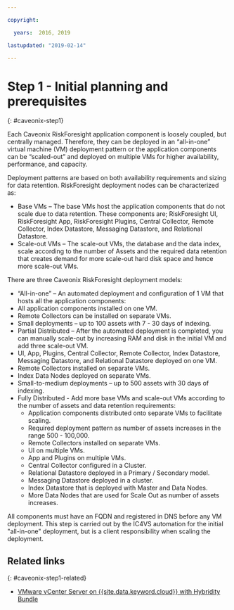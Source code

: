 ```yaml
---

copyright:

  years:  2016, 2019

lastupdated: "2019-02-14"

---
```


# Step 1 - Initial planning and prerequisites
{: #caveonix-step1}

Each Caveonix RiskForesight application component is loosely coupled, but centrally managed. Therefore, they can be deployed in an “all-in-one” virtual machine (VM) deployment pattern or the application components can be “scaled-out” and deployed on multiple VMs for higher availability,  performance, and capacity.

Deployment patterns are based on both availability requirements and sizing for data retention. RiskForesight deployment nodes can be characterized as:

-	Base VMs – The base VMs host the application components that do not scale due to data retention. These components are; RiskForesight UI, RiskForesight App, RiskForesight Plugins, Central Collector, Remote Collector, Index Datastore, Messaging Datastore, and Relational Datastore.
-	Scale-out VMs – The scale-out VMs, the database and the data index, scale according to the number of Assets and the required data retention that creates demand for more scale-out hard disk space and hence more scale-out VMs.

There are three Caveonix RiskForesight deployment models:

-	“All-in-one” – An automated deployment and configuration of 1 VM that hosts all the application components:
  - All application components installed on one VM.
  - Remote Collectors can be installed on separate VMs.
  - Small deployments – up to 100 assets with 7 - 30 days of indexing.
-	Partial Distributed – After the automated deployment is completed, you can manually scale-out by increasing RAM and disk in the initial VM and add three scale-out VM.
  - UI, App, Plugins, Central Collector, Remote Collector, Index Datastore, Messaging Datastore, and Relational Datastore deployed on one VM.
  - Remote Collectors installed on separate VMs.
  -	Index Data Nodes deployed on separate VMs.
  -	Small-to-medium deployments – up to 500 assets with 30 days of indexing.
- Fully Distributed - Add more base VMs and scale-out VMs according to the number of assets and data retention requirements:
  - Application components distributed onto separate VMs to facilitate scaling.
  -	Required deployment pattern as number of assets increases in the range 500 - 100,000.
  -	Remote Collectors installed on separate VMs.
  -	UI on multiple VMs.
  -	App and Plugins on multiple VMs.
  -	Central Collector configured in a Cluster.
  -	Relational Datastore deployed in a Primary / Secondary model.
  -	Messaging Datastore deployed in a cluster.
  -	Index Datastore that is deployed with Master and Data Nodes.
  -	More Data Nodes that are used for Scale Out as number of assets increases.

All components must have an FQDN and registered in DNS before any VM deployment. This step is carried out by the IC4VS automation for the initial "all-in-one" deployment, but is a client responsibility when scaling the deployment.

## Related links
{: #caveonix-step1-related}

* [VMware vCenter Server on {{site.data.keyword.cloud}} with Hybridity Bundle](/docs/services/vmwaresolutions/archiref/vcs/vcs-hybridity-intro.html)
